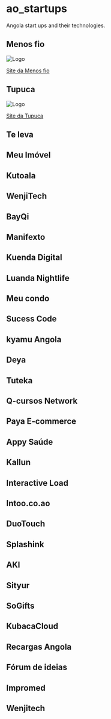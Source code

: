 # ao_startups

Angola start ups and their technologies.

## Menos fio

![Logo](https://www.google.com/url?sa=i&url=https%3A%2F%2Fec.linkedin.com%2Fcompany%2Fmenosfios&psig=AOvVaw1zQjhejCeo9LENlIqKfItz&ust=1602972931011000&source=images&cd=vfe&ved=0CAIQjRxqFwoTCNDk59ORuuwCFQAAAAAdAAAAABAR)

[Site da Menos fio](https://www.menosfios.com/)

## Tupuca 

![Logo](https://www.google.com/url?sa=i&url=https%3A%2F%2Fwww.facebook.com%2Ftupuca.lda%2F&psig=AOvVaw0eb8N7zvWZIo5ywDOcURt0&ust=1602972997826000&source=images&cd=vfe&ved=0CAIQjRxqFwoTCJCIgviRuuwCFQAAAAAdAAAAABAD)

[Site da Tupuca](https://tupuca.com/)

## Te leva

## Meu Imóvel

## Kutoala

## WenjiTech

## BayQi

## Manifexto

## Kuenda Digital

## Luanda Nightlife

## Meu condo

## Sucess Code 

## kyamu Angola

## Deya 

## Tuteka

## Q-cursos Network

## Paya E-commerce

## Appy Saúde 

## Kallun 

## Interactive Load 

## Intoo.co.ao

## DuoTouch

## Splashink

## AKI

## Sityur

## SoGifts

## KubacaCloud

## Recargas Angola 

## Fórum de ideias 

## Impromed

## Wenjitech
